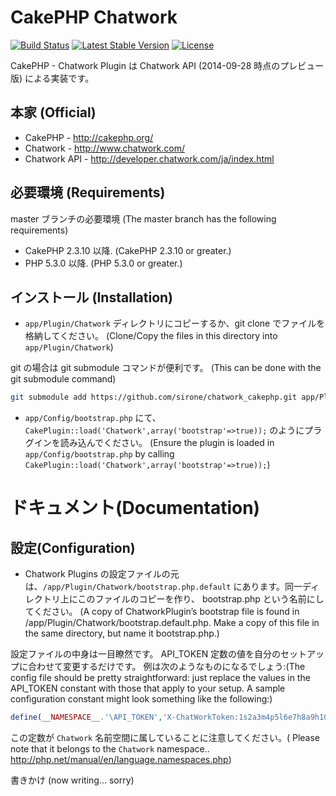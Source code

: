 # CakePHP Chatwork

[![Build Status](https://travis-ci.org/sirone/chatwork_cakephp.svg?branch=master)](https://travis-ci.org/sirone/chatwork_cakephp)
[![Latest Stable Version](https://poser.pugx.org/cakephp/chatwork_cakephp/v/stable.svg)](https://packagist.org/packages/cakephp/chatwork_cakephp)
[![License](https://poser.pugx.org/cakephp/chatwork_cakephp/license.svg)](https://packagist.org/packages/cakephp/chatwork_cakephp)

CakePHP - Chatwork Plugin は Chatwork API (2014-09-28 時点のプレビュー版) による実装です。

## 本家 (Official)

* CakePHP - http://cakephp.org/
* Chatwork - http://www.chatwork.com/
* Chatwork API - http://developer.chatwork.com/ja/index.html

## 必要環境 (Requirements)

master ブランチの必要環境 (The master branch has the following requirements)

* CakePHP 2.3.10 以降. (CakePHP 2.3.10 or greater.)
* PHP 5.3.0 以降. (PHP 5.3.0 or greater.)

## インストール (Installation)

* `app/Plugin/Chatwork` ディレクトリにコピーするか、git clone でファイルを格納してください。 (Clone/Copy the files in this directory into `app/Plugin/Chatwork`)

git の場合は git submodule コマンドが便利です。 (This can be done with the git submodule command)
```sh
git submodule add https://github.com/sirone/chatwork_cakephp.git app/Plugin/Chatwork
```

* `app/Config/bootstrap.php` にて、`CakePlugin::load('Chatwork',array('bootstrap'=>true));` のようにプラグインを読み込んでください。
(Ensure the plugin is loaded in `app/Config/bootstrap.php` by calling `CakePlugin::load('Chatwork',array('bootstrap'=>true));`)

# ドキュメント(Documentation)

## 設定(Configuration)

* Chatwork Plugins の設定ファイルの元は、`/app/Plugin/Chatwork/bootstrap.php.default` にあります。同一ディレクトリ上にこのファイルのコピーを作り、 bootstrap.php という名前にしてください。
(A copy of ChatworkPlugin’s bootstrap file is found in /app/Plugin/Chatwork/bootstrap.default.php. Make a copy of this file in the same directory, but name it bootstrap.php.)

設定ファイルの中身は一目瞭然です。 API_TOKEN 定数の値を自分のセットアップに合わせて変更するだけです。 例は次のようなものになるでしょう:(The config file should be pretty straightforward: just replace the values in the API_TOKEN constant with those that apply to your setup. A sample configuration constant might look something like the following:)

```php
define(__NAMESPACE__.'\API_TOKEN','X-ChatWorkToken:1s2a3m4p5l6e7h8a9h10a11');
```

この定数が `Chatwork` 名前空間に属していることに注意してください。( Please note that it belongs to the `Chatwork` namespace.. http://php.net/manual/en/language.namespaces.php)


書きかけ (now writing... sorry)
